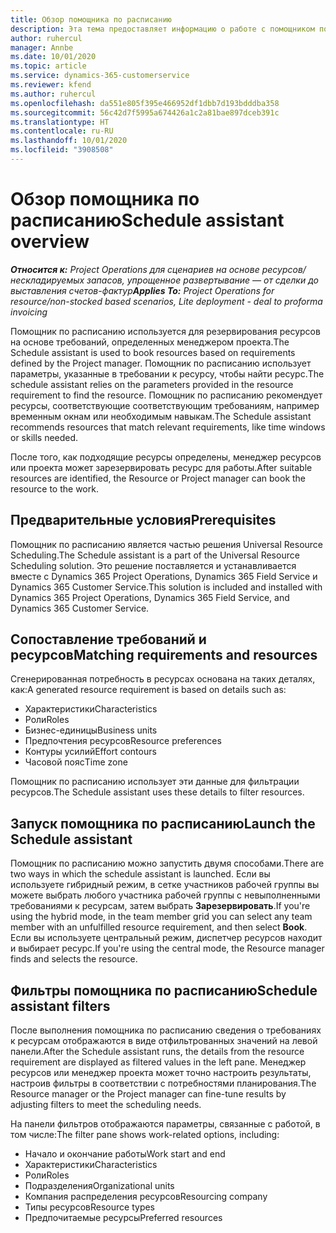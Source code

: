 ```yaml
---
title: Обзор помощника по расписанию
description: Эта тема предоставляет информацию о работе с помощником по расписанию для резервирования ресурсов.
author: ruhercul
manager: Annbe
ms.date: 10/01/2020
ms.topic: article
ms.service: dynamics-365-customerservice
ms.reviewer: kfend
ms.author: ruhercul
ms.openlocfilehash: da551e805f395e466952df1dbb7d193bdddba358
ms.sourcegitcommit: 56c42d7f5995a674426a1c2a81bae897dceb391c
ms.translationtype: HT
ms.contentlocale: ru-RU
ms.lasthandoff: 10/01/2020
ms.locfileid: "3908508"
---
```

# <a name="schedule-assistant-overview"></a><span data-ttu-id="77eca-103">Обзор помощника по расписанию</span><span class="sxs-lookup"><span data-stu-id="77eca-103">Schedule assistant overview</span></span>

<span data-ttu-id="77eca-104">_**Относится к:** Project Operations для сценариев на основе ресурсов/нескладируемых запасов, упрощенное развертывание — от сделки до выставления счетов-фактур_</span><span class="sxs-lookup"><span data-stu-id="77eca-104">_**Applies To:** Project Operations for resource/non-stocked based scenarios, Lite deployment - deal to proforma invoicing_</span></span>

<span data-ttu-id="77eca-105">Помощник по расписанию используется для резервирования ресурсов на основе требований, определенных менеджером проекта.</span><span class="sxs-lookup"><span data-stu-id="77eca-105">The Schedule assistant is used to book resources based on requirements defined by the Project manager.</span></span> <span data-ttu-id="77eca-106">Помощник по расписанию использует параметры, указанные в требовании к ресурсу, чтобы найти ресурс.</span><span class="sxs-lookup"><span data-stu-id="77eca-106">The schedule assistant relies on the parameters provided in the resource requirement to find the resource.</span></span> <span data-ttu-id="77eca-107">Помощник по расписанию рекомендует ресурсы, соответствующие соответствующим требованиям, например временным окнам или необходимым навыкам.</span><span class="sxs-lookup"><span data-stu-id="77eca-107">The Schedule assistant recommends resources that match relevant requirements, like time windows or skills needed.</span></span>

<span data-ttu-id="77eca-108">После того, как подходящие ресурсы определены, менеджер ресурсов или проекта может зарезервировать ресурс для работы.</span><span class="sxs-lookup"><span data-stu-id="77eca-108">After suitable resources are identified, the Resource or Project manager can book the resource to the work.</span></span>

## <a name="prerequisites"></a><span data-ttu-id="77eca-109">Предварительные условия</span><span class="sxs-lookup"><span data-stu-id="77eca-109">Prerequisites</span></span>

<span data-ttu-id="77eca-110">Помощник по расписанию является частью решения Universal Resource Scheduling.</span><span class="sxs-lookup"><span data-stu-id="77eca-110">The Schedule assistant is a part of the Universal Resource Scheduling solution.</span></span> <span data-ttu-id="77eca-111">Это решение поставляется и устанавливается вместе с Dynamics 365 Project Operations, Dynamics 365 Field Service и Dynamics 365 Customer Service.</span><span class="sxs-lookup"><span data-stu-id="77eca-111">This solution is included and installed with Dynamics 365 Project Operations, Dynamics 365 Field Service, and Dynamics 365 Customer Service.</span></span>

## <a name="matching-requirements-and-resources"></a><span data-ttu-id="77eca-112">Сопоставление требований и ресурсов</span><span class="sxs-lookup"><span data-stu-id="77eca-112">Matching requirements and resources</span></span>

<span data-ttu-id="77eca-113">Сгенерированная потребность в ресурсах основана на таких деталях, как:</span><span class="sxs-lookup"><span data-stu-id="77eca-113">A generated resource requirement is based on details such as:</span></span>

-   <span data-ttu-id="77eca-114">Характеристики</span><span class="sxs-lookup"><span data-stu-id="77eca-114">Characteristics</span></span>
-   <span data-ttu-id="77eca-115">Роли</span><span class="sxs-lookup"><span data-stu-id="77eca-115">Roles</span></span>
-   <span data-ttu-id="77eca-116">Бизнес-единицы</span><span class="sxs-lookup"><span data-stu-id="77eca-116">Business units</span></span>
-   <span data-ttu-id="77eca-117">Предпочтения ресурсов</span><span class="sxs-lookup"><span data-stu-id="77eca-117">Resource preferences</span></span>
-   <span data-ttu-id="77eca-118">Контуры усилий</span><span class="sxs-lookup"><span data-stu-id="77eca-118">Effort contours</span></span>
-   <span data-ttu-id="77eca-119">Часовой пояс</span><span class="sxs-lookup"><span data-stu-id="77eca-119">Time zone</span></span>

<span data-ttu-id="77eca-120">Помощник по расписанию использует эти данные для фильтрации ресурсов.</span><span class="sxs-lookup"><span data-stu-id="77eca-120">The Schedule assistant uses these details to filter resources.</span></span>

## <a name="launch-the-schedule-assistant"></a><span data-ttu-id="77eca-121">Запуск помощника по расписанию</span><span class="sxs-lookup"><span data-stu-id="77eca-121">Launch the Schedule assistant</span></span>

<span data-ttu-id="77eca-122">Помощник по расписанию можно запустить двумя способами.</span><span class="sxs-lookup"><span data-stu-id="77eca-122">There are two ways in which the schedule assistant is launched.</span></span> <span data-ttu-id="77eca-123">Если вы используете гибридный режим, в сетке участников рабочей группы вы можете выбрать любого участника рабочей группы с невыполненными требованиями к ресурсам, затем выбрать **Зарезервировать**.</span><span class="sxs-lookup"><span data-stu-id="77eca-123">If you're using the hybrid mode, in the team member grid you can select any team member with an unfulfilled resource requirement, and then select **Book**.</span></span> <span data-ttu-id="77eca-124">Если вы используете центральный режим, диспетчер ресурсов находит и выбирает ресурс.</span><span class="sxs-lookup"><span data-stu-id="77eca-124">If you're using the central mode, the Resource manager finds and selects the resource.</span></span>

## <a name="schedule-assistant-filters"></a><span data-ttu-id="77eca-125">Фильтры помощника по расписанию</span><span class="sxs-lookup"><span data-stu-id="77eca-125">Schedule assistant filters</span></span>

<span data-ttu-id="77eca-126">После выполнения помощника по расписанию сведения о требованиях к ресурсам отображаются в виде отфильтрованных значений на левой панели.</span><span class="sxs-lookup"><span data-stu-id="77eca-126">After the Schedule assistant runs, the details from the resource requirement are displayed as filtered values in the left pane.</span></span> <span data-ttu-id="77eca-127">Менеджер ресурсов или менеджер проекта может точно настроить результаты, настроив фильтры в соответствии с потребностями планирования.</span><span class="sxs-lookup"><span data-stu-id="77eca-127">The Resource manager or the Project manager can fine-tune results by adjusting filters to meet the scheduling needs.</span></span>

<span data-ttu-id="77eca-128">На панели фильтров отображаются параметры, связанные с работой, в том числе:</span><span class="sxs-lookup"><span data-stu-id="77eca-128">The filter pane shows work-related options, including:</span></span>

-   <span data-ttu-id="77eca-129">Начало и окончание работы</span><span class="sxs-lookup"><span data-stu-id="77eca-129">Work start and end</span></span>
-   <span data-ttu-id="77eca-130">Характеристики</span><span class="sxs-lookup"><span data-stu-id="77eca-130">Characteristics</span></span>
-   <span data-ttu-id="77eca-131">Роли</span><span class="sxs-lookup"><span data-stu-id="77eca-131">Roles</span></span>
-   <span data-ttu-id="77eca-132">Подразделения</span><span class="sxs-lookup"><span data-stu-id="77eca-132">Organizational units</span></span>
-   <span data-ttu-id="77eca-133">Компания распределения ресурсов</span><span class="sxs-lookup"><span data-stu-id="77eca-133">Resourcing company</span></span>
-   <span data-ttu-id="77eca-134">Типы ресурсов</span><span class="sxs-lookup"><span data-stu-id="77eca-134">Resource types</span></span>
-   <span data-ttu-id="77eca-135">Предпочитаемые ресурсы</span><span class="sxs-lookup"><span data-stu-id="77eca-135">Preferred resources</span></span>
